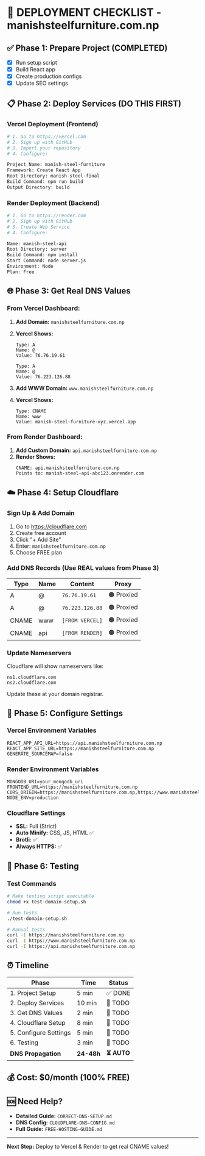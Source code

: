 # 🚀 DEPLOYMENT CHECKLIST - manishsteelfurniture.com.np

## ✅ Phase 1: Prepare Project (COMPLETED)
- [x] Run setup script
- [x] Build React app  
- [x] Create production configs
- [x] Update SEO settings

## 📋 Phase 2: Deploy Services (DO THIS FIRST)

### Vercel Deployment (Frontend)
```bash
# 1. Go to https://vercel.com
# 2. Sign up with GitHub
# 3. Import your repository
# 4. Configure:

Project Name: manish-steel-furniture
Framework: Create React App
Root Directory: manish-steel-final
Build Command: npm run build
Output Directory: build
```

### Render Deployment (Backend)  
```bash
# 1. Go to https://render.com
# 2. Sign up with GitHub
# 3. Create Web Service
# 4. Configure:

Name: manish-steel-api
Root Directory: server
Build Command: npm install  
Start Command: node server.js
Environment: Node
Plan: Free
```

## 🌐 Phase 3: Get Real DNS Values

### From Vercel Dashboard:
1. **Add Domain:** `manishsteelfurniture.com.np`
2. **Vercel Shows:** 
   ```
   Type: A
   Name: @
   Value: 76.76.19.61
   
   Type: A
   Name: @  
   Value: 76.223.126.88
   ```

3. **Add WWW Domain:** `www.manishsteelfurniture.com.np`  
4. **Vercel Shows:**
   ```
   Type: CNAME
   Name: www
   Value: manish-steel-furniture-xyz.vercel.app
   ```

### From Render Dashboard:
1. **Add Custom Domain:** `api.manishsteelfurniture.com.np`
2. **Render Shows:**
   ```
   CNAME: api.manishsteelfurniture.com.np
   Points to: manish-steel-api-abc123.onrender.com
   ```

## ☁️ Phase 4: Setup Cloudflare  

### Sign Up & Add Domain
1. Go to https://cloudflare.com
2. Create free account
3. Click "+ Add Site"
4. Enter: `manishsteelfurniture.com.np`
5. Choose FREE plan

### Add DNS Records (Use REAL values from Phase 3)
| Type | Name | Content | Proxy |
|------|------|---------|-------|
| A | @ | `76.76.19.61` | 🟠 Proxied |
| A | @ | `76.223.126.88` | 🟠 Proxied |
| CNAME | www | `[FROM VERCEL]` | 🟠 Proxied |
| CNAME | api | `[FROM RENDER]` | 🟠 Proxied |

### Update Nameservers
Cloudflare will show nameservers like:
```
ns1.cloudflare.com
ns2.cloudflare.com
```
Update these at your domain registrar.

## 🔧 Phase 5: Configure Settings

### Vercel Environment Variables
```
REACT_APP_API_URL=https://api.manishsteelfurniture.com.np
REACT_APP_SITE_URL=https://manishsteelfurniture.com.np
GENERATE_SOURCEMAP=false
```

### Render Environment Variables  
```
MONGODB_URI=your_mongodb_uri
FRONTEND_URL=https://manishsteelfurniture.com.np
CORS_ORIGIN=https://manishsteelfurniture.com.np,https://www.manishsteelfurniture.com.np
NODE_ENV=production
```

### Cloudflare Settings
- **SSL:** Full (Strict)
- **Auto Minify:** CSS, JS, HTML ✅
- **Brotli:** ✅  
- **Always HTTPS:** ✅

## 🧪 Phase 6: Testing

### Test Commands
```bash
# Make testing script executable
chmod +x test-domain-setup.sh

# Run tests  
./test-domain-setup.sh

# Manual tests
curl -I https://manishsteelfurniture.com.np
curl -I https://www.manishsteelfurniture.com.np
curl -I https://api.manishsteelfurniture.com.np
```

## ⏰ Timeline

| Phase | Time | Status |
|-------|------|--------|
| 1. Project Setup | 5 min | ✅ DONE |
| 2. Deploy Services | 10 min | 🔲 TODO |  
| 3. Get DNS Values | 2 min | 🔲 TODO |
| 4. Cloudflare Setup | 8 min | 🔲 TODO |
| 5. Configure Settings | 5 min | 🔲 TODO |
| 6. Testing | 3 min | 🔲 TODO |
| **DNS Propagation** | **24-48h** | **⏳ AUTO** |

## 💰 Cost: $0/month (100% FREE)

## 🆘 Need Help?
- **Detailed Guide:** `CORRECT-DNS-SETUP.md`
- **DNS Config:** `CLOUDFLARE-DNS-CONFIG.md`  
- **Full Guide:** `FREE-HOSTING-GUIDE.md`

---

**Next Step:** Deploy to Vercel & Render to get real CNAME values!
